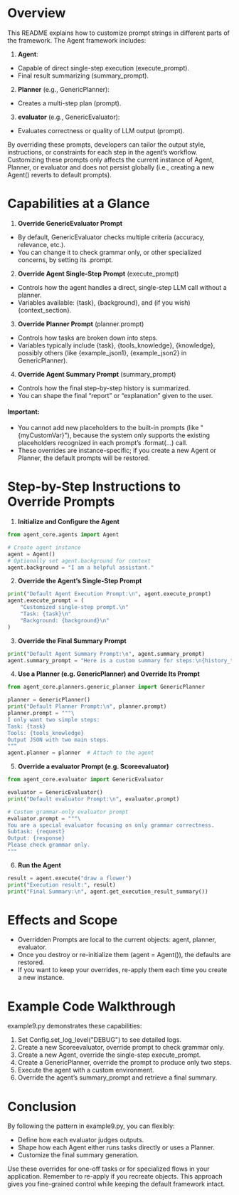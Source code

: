 # Overview

This README explains how to customize prompt strings in different parts of the framework. The Agent framework includes:

1. **Agent**:

- Capable of direct single-step execution (execute_prompt).
- Final result summarizing (summary_prompt).

2. **Planner** (e.g., GenericPlanner):

- Creates a multi-step plan (prompt).

3. **evaluator** (e.g., GenericEvaluator):

- Evaluates correctness or quality of LLM output (prompt).

By overriding these prompts, developers can tailor the output style, instructions, or constraints for each step in the agent’s workflow. Customizing these prompts only affects the current instance of Agent, Planner, or evaluator and does not persist globally (i.e., creating a new Agent() reverts to default prompts).

# Capabilities at a Glance

1. **Override GenericEvaluator Prompt**

- By default, GenericEvaluator checks multiple criteria (accuracy, relevance, etc.).
- You can change it to check grammar only, or other specialized concerns, by setting its .prompt.

2. **Override Agent Single-Step Prompt** (execute_prompt)

- Controls how the agent handles a direct, single-step LLM call without a planner.
- Variables available: {task}, {background}, and (if you wish) {context_section}.

3. **Override Planner Prompt** (planner.prompt)

- Controls how tasks are broken down into steps.
- Variables typically include {task}, {tools_knowledge}, {knowledge}, possibly others (like {example_json1}, {example_json2} in GenericPlanner).

4. **Override Agent Summary Prompt** (summary_prompt)

- Controls how the final step-by-step history is summarized.
- You can shape the final “report” or “explanation” given to the user.

#### Important:

- You cannot add new placeholders to the built-in prompts (like "{myCustomVar}"), because the system only supports the existing placeholders recognized in each prompt’s .format(...) call.
- These overrides are instance-specific; if you create a new Agent or Planner, the default prompts will be restored.

# Step-by-Step Instructions to Override Prompts

1. **Initialize and Configure the Agent**

```python
from agent_core.agents import Agent

# Create agent instance
agent = Agent()
# Optionally set agent.background for context
agent.background = "I am a helpful assistant."
```

2. **Override the Agent’s Single-Step Prompt**

```python
print("Default Agent Execution Prompt:\n", agent.execute_prompt)
agent.execute_prompt = (
    "Customized single-step prompt.\n"
    "Task: {task}\n"
    "Background: {background}\n"
)
```

3. **Override the Final Summary Prompt**

```python
print("Default Agent Summary Prompt:\n", agent.summary_prompt)
agent.summary_prompt = "Here is a custom summary for steps:\n{history_text}"
```

4. **Use a Planner (e.g. GenericPlanner) and Override Its Prompt**

```python
from agent_core.planners.generic_planner import GenericPlanner

planner = GenericPlanner()
print("Default Planner Prompt:\n", planner.prompt)
planner.prompt = """\
I only want two simple steps:
Task: {task}
Tools: {tools_knowledge}
Output JSON with two main steps.
"""
agent.planner = planner  # Attach to the agent
```

5. **Override a evaluator Prompt (e.g. Scoreevaluator)**

```python
from agent_core.evaluator import GenericEvaluator

evaluator = GenericEvaluator()
print("Default evaluator Prompt:\n", evaluator.prompt)

# Custom grammar-only evaluator prompt
evaluator.prompt = """\
You are a special evaluator focusing on only grammar correctness.
Subtask: {request}
Output: {response}
Please check grammar only.
"""
```

6. **Run the Agent**

```python
result = agent.execute("draw a flower")
print("Execution result:", result)
print("Final Summary:\n", agent.get_execution_result_summary())
```

# Effects and Scope

- Overridden Prompts are local to the current objects: agent, planner, evaluator.
- Once you destroy or re-initialize them (agent = Agent()), the defaults are restored.
- If you want to keep your overrides, re-apply them each time you create a new instance.

# Example Code Walkthrough

example9.py demonstrates these capabilities:

1. Set Config.set_log_level("DEBUG") to see detailed logs.
2. Create a new Scoreevaluator, override prompt to check grammar only.
3. Create a new Agent, override the single-step execute_prompt.
4. Create a GenericPlanner, override the prompt to produce only two steps.
5. Execute the agent with a custom environment.
6. Override the agent’s summary_prompt and retrieve a final summary.

# Conclusion

By following the pattern in example9.py, you can flexibly:

- Define how each evaluator judges outputs.
- Shape how each Agent either runs tasks directly or uses a Planner.
- Customize the final summary generation.

Use these overrides for one-off tasks or for specialized flows in your application. Remember to re-apply if you recreate objects. This approach gives you fine-grained control while keeping the default framework intact.

